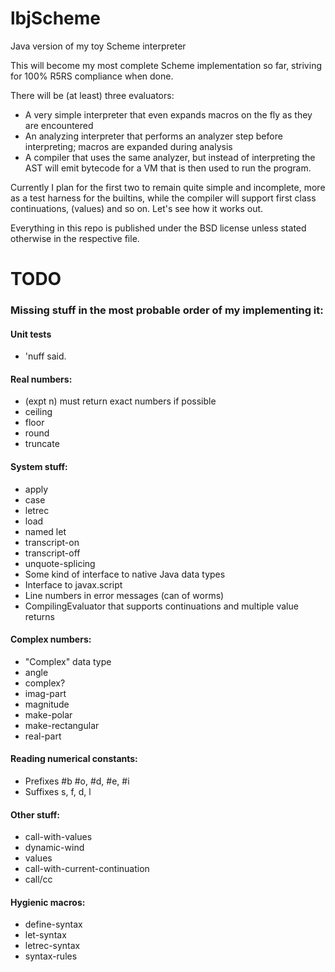 lbjScheme
=========

Java version of my toy Scheme interpreter

This will become my most complete Scheme implementation so far, striving for 100% R5RS compliance when done.

There will be (at least) three evaluators:

* A very simple interpreter that even expands macros on the fly as they are encountered
* An analyzing interpreter that performs an analyzer step before interpreting; macros are expanded during analysis
* A compiler that uses the same analyzer, but instead of interpreting the AST will emit bytecode for a VM that is then used to run the program.

Currently I plan for the first two to remain quite simple and incomplete, more as a test harness for the builtins, while the compiler
will support first class continuations, (values) and so on. Let's see how it works out.

Everything in this repo is published under the BSD license unless stated otherwise in the respective file.

# TODO

### Missing stuff in the most probable order of my implementing it:

#### Unit tests

* 'nuff said.

#### Real numbers:
* (expt n) must return exact numbers if possible
* ceiling
* floor
* round
* truncate

#### System stuff:
* apply
* case
* letrec
* load
* named let
* transcript-on
* transcript-off
* unquote-splicing
* Some kind of interface to native Java data types
* Interface to javax.script
* Line numbers in error messages (can of worms)
* CompilingEvaluator that supports continuations and multiple value returns

#### Complex numbers:
* "Complex" data type
* angle
* complex?
* imag-part
* magnitude
* make-polar
* make-rectangular
* real-part

#### Reading numerical constants:
* Prefixes #b #o, #d, #e, #i
* Suffixes s, f, d, l

#### Other stuff:
* call-with-values
* dynamic-wind
* values
* call-with-current-continuation
* call/cc

#### Hygienic macros:
* define-syntax
* let-syntax
* letrec-syntax
* syntax-rules

